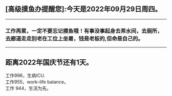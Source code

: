 ## [高级摸鱼办提醒您]:今天是2022年09月29日周四。
---
### 工作再累，一定不要忘记摸鱼哦！有事没事起身去茶水间，去厕所，去廊道走走别老在工位上坐着，钱是老板的,但命是自己的。
---
距离2022年国庆节还有1天。  
---
工作996，生病ICU.  
工作955，work–life balance。  
工作 944，生活为先。